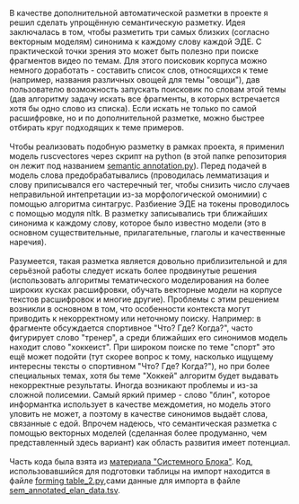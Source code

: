 В качестве дополнительной автоматической разметки в проекте я решил сделать упрощённую семантическую разметку. Идея заключалась в том, чтобы разметить три самых близких (согласно векторным моделям) синонима к каждому слову каждой ЭДЕ. С практической точки зрения это может быть полезно при поиске фрагментов видео по темам. Для этого поисковик корпуса можно немного доработать - составить список слов, относящихся к теме (например, названия различных овощей для темы "овощи"), дав пользователю возможность запускать поисковик по словам этой темы (дав алгоритму задачу искать все фрагменты, в которых встречается хотя бы одно слово из списка). Если искать не только по самой расшифровке, но и по дополнительной разметке, можно быстрее отбирать круг подходящих к теме примеров. <br/><br/>
Чтобы реализовать подобную разметку в рамках проекта, я применил модель ruscvectores через скрипт на python (в этой папке репозитория он лежит под названием [semantic annotation.py](https://github.com/jacoblvovski/lingdata/blob/main/livecorpus/semantic%20annotation.py)). Перед подачей в модель слова предобрабатывались (проводилась лемматизация и слову приписывался его частеречный тег, чтобы снизить число случаев неправильной интепретации из-за морфологической омонимии) с помощью алгоритма синтагрус. Разбиение ЭДЕ на токены проводилось с помощью модуля nltk. В разметку записывались три ближайших синонима к каждому слову, которое было известно модели (это в основном существительные, прилагательные, глаголы и качественные наречия).<br/><br/>
Разумеется, такая разметка является довольно приблизительной и для серьёзной работы следует искать более продвинутые решения (использовать алгоритмы тематического моделирования на более широких кусках расшифровки, обучать векторные модели на корпусе текстов расшифровок и многие другие). Проблемы с этим решением возникли в основном в том, что особенности контекста могут приводить к некорректному или неточному поиску. Например: в фрагменте обсуждается спортивное "Что? Где? Когда?", часто фигурирует слово "тренер", а среди ближайших его синонимов модель находит слово "хоккеист". При широком поиске по теме "спорт" это ещё может подойти (тут скорее вопрос к тому, насколько ищущему интересны тексты о спортивном "Что? Где? Когда?"), но при более специальных темах, хотя бы теме "Хоккей" алгоритм будет выдавать некорректные результаты. Иногда возникают проблемы и из-за сложной полисемии. Самый яркий пример - слово "блин", которое информантка использует в качестве междометия, но модель этого уловить не может, а поэтому в качестве синонимов выдаёт слова, связанные с едой. Впрочем надеюсь, что семантическая разметка с помощью векторных моделей (сделанная более продуманно, чем представленный здесь вариант) как область развития имеет потенциал. <br/><br/>
Часть кода была взята из [материала "Системного Блока"](https://sysblok.ru/knowhow/obuchaem-word2vec-praktikum-po-sozdaniju-vektornyh-modelej-jazyka/). Код, использовавшийся для подготовки таблицы на импорт находится в файле [forming table_2.py](https://github.com/jacoblvovski/lingdata/blob/main/livecorpus/forming%20table_2.py),cами данные для импорта в файле [sem_annotated_elan_data.tsv](https://github.com/jacoblvovski/lingdata/blob/main/livecorpus/sem_annotated_elan_data.tsv).
